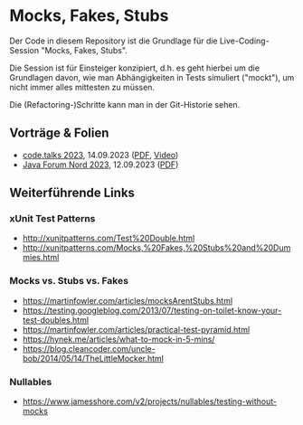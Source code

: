 # Mocks, Fakes, Stubs

Der Code in diesem Repository ist die Grundlage für die Live-Coding-Session "Mocks, Fakes, Stubs".

Die Session ist für Einsteiger konzipiert, d.h. es geht hierbei um die Grundlagen davon, wie man Abhängigkeiten in
Tests simuliert ("mockt"), um nicht immer alles mittesten zu müssen.

Die (Refactoring-)Schritte kann man in der Git-Historie sehen.


## Vorträge & Folien

- [code.talks 2023](https://codetalks.de/program#talk-1824?event=8), 14.09.2023 ([PDF](https://thomas-much.de/presentations/MocksFakesStubs-codetalks-2023.pdf), [Video](https://www.youtube.com/watch?v=Ah_GQnhctUk))
- [Java Forum Nord 2023](https://javaforumnord.de/2023/programm/), 12.09.2023 ([PDF](https://thomas-much.de/presentations/MocksFakesStubs-JFN-2023.pdf))


## Weiterführende Links

### xUnit Test Patterns

- http://xunitpatterns.com/Test%20Double.html
- http://xunitpatterns.com/Mocks,%20Fakes,%20Stubs%20and%20Dummies.html

### Mocks vs. Stubs vs. Fakes

- https://martinfowler.com/articles/mocksArentStubs.html
- https://testing.googleblog.com/2013/07/testing-on-toilet-know-your-test-doubles.html
- https://martinfowler.com/articles/practical-test-pyramid.html
- https://hynek.me/articles/what-to-mock-in-5-mins/
- https://blog.cleancoder.com/uncle-bob/2014/05/14/TheLittleMocker.html

### Nullables

- https://www.jamesshore.com/v2/projects/nullables/testing-without-mocks
